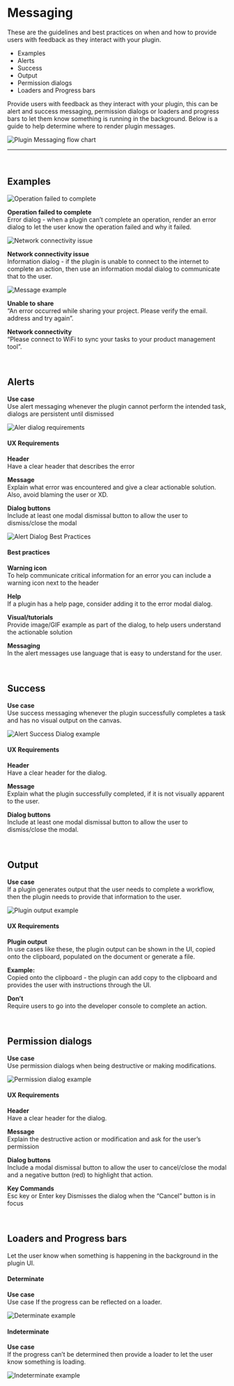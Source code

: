 # Messaging

These are the guidelines and best practices on when and how to provide users with feedback as they interact with your plugin.

- Examples
- Alerts
- Success
- Output
- Permission dialogs
- Loaders and Progress bars

Provide users with feedback as they interact with your plugin, this can be alert and success messaging, permission dialogs or loaders and progress bars to let them know something is running in the background. Below is a guide to help determine where to render plugin messages.


![Plugin Messaging flow chart](../ux-images/Messaging-1.png)

----------
 <br />

## Examples

![Operation failed to complete](../ux-images/Error-alert-example.png)

**Operation failed to complete**  
Error dialog - when a plugin can’t complete an operation, render an error dialog to let the user know the operation failed and why it failed.


![Network connectivity issue](../ux-images/Alert-Information-example-2.png)

**Network connectivity issue**  
Information dialog - if the plugin is unable to connect to the internet to complete an action, then use an information modal dialog to communicate that to the user.


![Message example](../ux-images/Messaging-example.png)

**Unable to share**  
“An error occurred while sharing your project. Please verify the email. address and try again”.

**Network connectivity**  
“Please connect to WiFi to sync your tasks to your product management tool”.
  
 <br />

## Alerts

**Use case**  
Use alert messaging whenever the plugin cannot perform the intended task, dialogs are persistent until dismissed

![Aler dialog requirements](../ux-images/Alert-Requirements.png)

#### UX Requirements

**Header**  
Have a clear header that describes the error

**Message**  
Explain what error was encountered and give a clear actionable solution. Also, avoid blaming the user or XD.

**Dialog buttons**  
Include at least one modal dismissal button to allow the user to dismiss/close the modal

![Alert Dialog Best Practices](../ux-images/Alert-Recommendations.png)

#### Best practices

**Warning icon**  
To help communicate critical information for an error you can include a warning icon next to the header

**Help**  
If a plugin has a help page, consider adding it to the error modal dialog.

**Visual/tutorials**  
Provide image/GIF example as part of the dialog, to help users understand the actionable solution

**Messaging**  
In the alert messages use language that is easy to understand for the user.
 
 <br />

## Success

**Use case**  
Use success messaging whenever the plugin successfully completes a task and has no visual output on the canvas.

![Alert Success Dialog example](../ux-images/Alert-Requirements.png)

#### UX Requirements

**Header**  
Have a clear header for the dialog.

**Message**   
Explain what the plugin successfully completed, if it is not visually apparent to the user.

**Dialog buttons**  
Include at least one modal dismissal button to allow the user to dismiss/close the modal.

 <br />

## Output

**Use case**  
If a plugin generates output that the user needs to complete a workflow, then the plugin needs to provide that information to the user.

![Plugin output example](../ux-images/Plugin-output.png)

#### UX Requirements

**Plugin output**  
In use cases like these, the plugin output can be shown in the UI, copied onto the clipboard, populated on the document or generate a file.

**Example:**   
Copied onto the clipboard - the plugin can add copy to the clipboard and provides the user with instructions through the UI.

**Don’t**  
Require users to go into the developer console to complete an action.

 <br />

## Permission dialogs

**Use case**  
Use permission dialogs when being destructive or making modifications.

![Permission dialog example](../ux-images/Permission-dialog-example.png)

#### UX Requirements

**Header**   
Have a clear header for the dialog.

**Message**  
Explain the destructive action or modification and ask for the user’s permission

**Dialog buttons**   
Include a modal dismissal button to allow the user to cancel/close the modal and a negative button (red) to highlight that action.

**Key Commands**   
Esc key or Enter key Dismisses the dialog when the “Cancel” button is in focus

 <br />
  
## Loaders and Progress bars
Let the user know when something is happening in the background in the plugin UI. 

#### Determinate
**Use case**  
Use case If the progress can be reflected on a loader. 

![Determinate example](../ux-images/Determinate-loader-example.png)


#### Indeterminate
**Use case**  
If the progress can’t be determined then provide a loader to let the user know something is loading.

![Indeterminate example](../ux-images/Indeterminate-loader-example.png)

